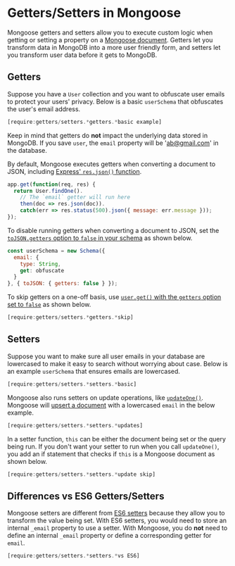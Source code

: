 # Getters/Setters in Mongoose

Mongoose getters and setters allow you to execute custom logic when getting or setting a property on a [Mongoose document](../documents.html). Getters let you transform data in MongoDB into a more user friendly form, and setters let you transform user data before it gets to MongoDB.

## Getters

Suppose you have a `User` collection and you want to obfuscate user emails to protect your users' privacy. Below is a basic `userSchema` that obfuscates the user's email address.

```javascript
[require:getters/setters.*getters.*basic example]
```

Keep in mind that getters do **not** impact the underlying data stored in
MongoDB. If you save `user`, the `email` property will be 'ab@gmail.com' in
the database.

By default, Mongoose executes getters when converting a document to JSON,
including [Express' `res.json()` function](http://expressjs.com/en/4x/api.html#res.json).

```javascript
app.get(function(req, res) {
  return User.findOne().
    // The `email` getter will run here
    then(doc => res.json(doc)).
    catch(err => res.status(500).json({ message: err.message }));
});
```

To disable running getters when converting a document to JSON, set the [`toJSON.getters` option to `false` in your schema](https://mongoosejs.com/docs/guide.html#toJSON) as shown below.

```javascript
const userSchema = new Schema({
  email: {
    type: String,
    get: obfuscate
  }
}, { toJSON: { getters: false } });
```

To skip getters on a one-off basis, use [`user.get()` with the `getters` option set to `false`](../api/document.html#document_Document-get) as shown below.

```javascript
[require:getters/setters.*getters.*skip]
```

## Setters

Suppose you want to make sure all user emails in your database are lowercased to 
make it easy to search without worrying about case. Below is an example
`userSchema` that ensures emails are lowercased.

```javascript
[require:getters/setters.*setters.*basic]
```

Mongoose also runs setters on update operations, like [`updateOne()`](../api/query.html#query_Query-updateOne). Mongoose will
[upsert a document](https://masteringjs.io/tutorials/mongoose/upsert) with a
lowercased `email` in the below example.

```javascript
[require:getters/setters.*setters.*updates]
```

In a setter function, `this` can be either the document being set or the query
being run. If you don't want your setter to run when you call `updateOne()`,
you add an if statement that checks if `this` is a Mongoose document as shown
below.

```javascript
[require:getters/setters.*setters.*update skip]
```

Differences vs ES6 Getters/Setters
----------------------------------

Mongoose setters are different from [ES6 setters](https://developer.mozilla.org/en-US/docs/Web/JavaScript/Reference/Functions/set) because they allow you to transform the value being set. With ES6 setters, you
would need to store an internal `_email` property to use a setter. With Mongoose,
you do **not** need to define an internal `_email` property or define a 
corresponding getter for `email`.

```javascript
[require:getters/setters.*setters.*vs ES6]
```